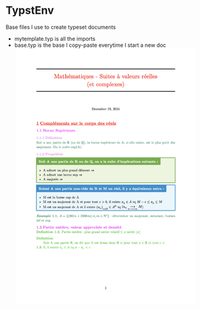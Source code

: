 # TypstEnv
Base files I use to create typeset documents
- mytemplate.typ is all the imports
- base.typ is the base I copy-paste everytime I start a new doc
![alt text](https://github.com/AKEBM/TypstEnv/blob/main/Example-final.png)
